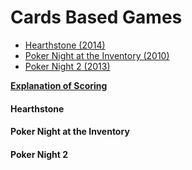 # Cards Based Games

* [Hearthstone (2014)](#hearthstone)
* [Poker Night at the Inventory (2010)](#poker-night-at-the-inventory)
* [Poker Night 2 (2013)](#poker-night-2)

[**Explanation of Scoring**](https://aureliussr.github.io/aurelius-reviews/rubric)

#### Hearthstone

#### Poker Night at the Inventory

#### Poker Night 2
